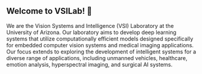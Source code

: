 ## Welcome to VSILab! 👋

We are the Vision Systems and Intelligence (VSI) Laboratory at the University of Arizona. Our laboratory aims to develop deep learning systems that utilize computationally efficient models designed specifically for embedded computer vision systems and medical imaging applications. Our focus extends to exploring the development of intelligent systems for a diverse range of applications, including unmanned vehicles, healthcare, emotion analysis, hyperspectral imaging, and surgical AI systems.
